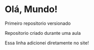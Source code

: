 # Olá, Mundo!
 Primeiro repositorio versionado

Repositorio criado durante uma aula

Essa linha adicionei diretamente no site!
